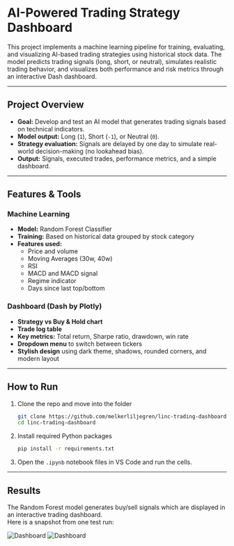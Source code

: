 # AI-Powered Trading Strategy Dashboard

This project implements a machine learning pipeline for training, evaluating, and visualizing AI-based trading strategies using historical stock data. The model predicts trading signals (long, short, or neutral), simulates realistic trading behavior, and visualizes both performance and risk metrics through an interactive Dash dashboard.

---

## Project Overview

- **Goal:** Develop and test an AI model that generates trading signals based on technical indicators.
- **Model output:** Long (`1`), Short (`-1`), or Neutral (`0`).
- **Strategy evaluation:** Signals are delayed by one day to simulate real-world decision-making (no lookahead bias).
- **Output:** Signals, executed trades, performance metrics, and a simple dashboard.

---

## Features & Tools

### Machine Learning
- **Model:** Random Forest Classifier
- **Training:** Based on historical data grouped by stock category
- **Features used:**
  - Price and volume
  - Moving Averages (30w, 40w)
  - RSI
  - MACD and MACD signal
  - Regime indicator
  - Days since last top/bottom

### Dashboard (Dash by Plotly)
- **Strategy vs Buy & Hold chart**
- **Trade log table**
- **Key metrics:** Total return, Sharpe ratio, drawdown, win rate
- **Dropdown menu** to switch between tickers
- **Stylish design** using dark theme, shadows, rounded corners, and modern layout

---

## How to Run
1. Clone the repo and move into the folder  
   ```bash
   git clone https://github.com/melkerliljegren/linc-trading-dashboard.git
   cd linc-trading-dashboard
   
2. Install required Python packages
   ```bash
   pip install -r requirements.txt
   
3. Open the `.ipynb` notebook files in VS Code and run the cells.

---

## Results

The Random Forest model generates buy/sell signals which are displayed in an interactive trading dashboard.  
Here is a snapshot from one test run:

![Dashboard](assets/01_dashboard.png)
![Dashboard](assets/02_dashboard.png)

